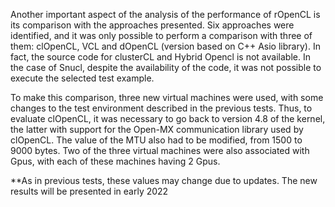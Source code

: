 Another important aspect of the analysis of the performance of rOpenCL is its comparison with the approaches presented. Six approaches were identified, and it was only possible to perform a comparison with three of them: clOpenCL, VCL and dOpenCL (version based on C++ Asio library). In fact, the source code for clusterCL and Hybrid Opencl is not available. In the case of Snucl, despite the availability of the code, it was not possible to execute the selected test example.

To make this comparison, three new virtual machines were used, with some changes to the test environment described in the previous tests. Thus, to evaluate clOpenCL, it was necessary to go back to version 4.8 of the kernel, the latter with support for the Open-MX communication library used by clOpenCL. The value of the MTU also had to be modified, from 1500 to 9000 bytes. Two of the three virtual machines were also associated with Gpus, with each of these machines having 2 Gpus.


**As in previous tests, these values may change due to updates. The new results will be presented in early 2022

